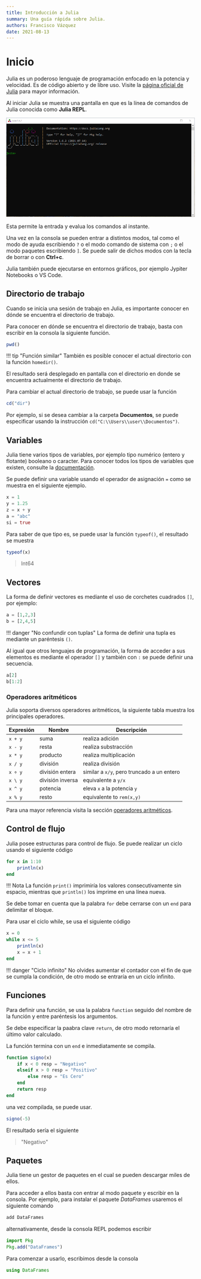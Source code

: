 ```yaml
---
title: Introducción a Julia
summary: Una guía rápida sobre Julia.
authors: Francisco Vázquez
date: 2021-08-13
---
```


# Inicio

Julia es un poderoso lenguaje de programación enfocado en la potencia y velocidad. Es de código abierto y de libre uso. Visite la [página oficial de Julia](https://julialang.org/) para mayor información.

Al iniciar Julia se muestra una pantalla en que es la línea de comandos de Julia conocida como **Julia REPL**.

![consola de Julia](img/consola.png)

Esta permite la entrada y evalua los comandos al instante.

Una vez en la consola se pueden entrar a distintos modos, tal como el modo de ayuda escribiendo `?` o el modo comando de sistema con `;` o el modo paquetes escribiendo `]`. Se puede salir de dichos modos con la tecla de borrar o con **Ctrl+c**.

Julia también puede ejecutarse en entornos gráficos, por ejemplo Jypiter Notebooks o VS Code.

## Directorio de trabajo

Cuando se inicia una sesión de trabajo en Julia, es importante conocer en dónde se encuentra el directorio de trabajo.

Para conocer en dónde se encuentra el directorio de trabajo, basta con escribir en la consola la siguiente función.

````julia
pwd()
````

!!! tip "Función similar"
    También es posible conocer el actual directorio con la función `homedir()`.

El resultado será desplegado en pantalla con el directorio en donde se encuentra actualmente el directorio de trabajo.

Para cambiar el actual directorio de trabajo, se puede usar la función

````julia
cd("dir")
````

Por ejemplo, si se desea cambiar a la carpeta **Documentos**, se puede especificar usando la instrucción `cd("C:\\Users\\user\\Documentos")`.

## Variables

Julia tiene varios tipos de variables, por ejemplo tipo numérico (entero y flotante) booleano o caracter. Para conocer todos los tipos de variables que existen, consulte la [documentación](https://docs.julialang.org/en/v1/manual/integers-and-floating-point-numbers/).

Se puede definir una variable usando el operador de asignación `=` como se muestra en el siguiente ejemplo.

````julia
x = 1
y = 1.25
z = x + y
a = "abc"
si = true
````

Para saber de que tipo es, se puede usar la función `typeof()`, el resultado se muestra

````julia
typeof(x)
````

> Int64

## Vectores

La forma de definir vectores es mediante el uso de corchetes cuadrados `[]`, por ejemplo:

````julia
a = [1,2,3]
b = [2,4,5]
````

!!! danger "No confundir con tuplas"
    La forma de definir una tupla es mediante un paréntesis `()`.

Al igual que otros lenguajes de programación, la forma de acceder a sus elementos es mediante el operador `[]` y también con `:` se puede definir una secuencia.

````julia
a[2]
b[1:2]
````

### Operadores aritméticos

Julia soporta diversos operadores aritméticos, la siguiente tabla muestra los principales operadores.

Expresión|Nombre|Descripción
----|------|------
`x + y`|suma|realiza adición
`x - y`|resta|realiza substracción
`x * y`|producto|realiza multiplicación
`x / y`|división|realiza división
`x ÷ y`|división entera|similar a `x/y`, pero truncado a un entero
`x \ y`|división inversa|equivalente a `y/x`
`x ^ y`|potencia|eleva `x` a la potencia `y`
`x % y`|resto|equivalente to `rem(x,y)`

Para una mayor referencia visita la sección [operadores aritméticos](https://docs.julialang.org/en/v1/manual/mathematical-operations/#Arithmetic-Operators).

## Control de flujo

Julia posee estructuras para control de flujo. Se puede realizar un ciclo usando el siguiente código

````julia
for x in 1:10
    println(x)
end
````

!!! Nota
    La función `print()` imprimiría los valores consecutivamente sin espacio, mientras que `println()` los imprime en una línea nueva.

Se debe tomar en cuenta que la palabra `for` debe cerrarse con un  `end` para delimitar el bloque.

Para usar el ciclo while, se usa el siguiente código

````julia
x = 0
while x <= 5 
    println(x)
    x = x + 1
end
````

!!! danger "Ciclo infinito"
    No olvides aumentar el contador con el fin de que se cumpla la condición, de otro modo se entraría en un ciclo infinito.

## Funciones

Para definir una función, se usa la palabra `function` seguido del nombre de la función y entre paréntesis los argumentos.

Se debe especificar la paabra clave `return`, de otro modo retornaría el último valor calculado.

La función termina con un `end` e inmediatamente se compila.

````julia
function signo(x)
    if x < 0 resp = "Negativo"
    elseif x > 0 resp = "Positivo"
        else resp = "Es Cero"
    end
    return resp
end
````

una vez compilada, se puede usar.

````julia
signo(-5)
````

El resultado sería el siguiente

> "Negativo"

## Paquetes

Julia tiene un gestor de paquetes en el cual se pueden descargar miles de ellos.

Para acceder a ellos basta con entrar al modo paquete y escribir en la consola. Por ejemplo, para instalar el paquete _DataFrames_ usaremos el siguiente comando

````julia
add DataFrames
````

alternativamente, desde la consola REPL podemos escribir

````julia
import Pkg
Pkg.add("DataFrames")
````

Para comenzar a usarlo, escribimos desde la consola

````julia
using DataFrames
````
